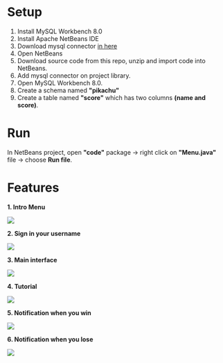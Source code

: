 # Setup
1. Install MySQL Workbench 8.0
2. Install Apache NetBeans IDE
3. Download mysql connector [in here](https://drive.google.com/drive/u/0/folders/1hUul3-TDkM4skzOHYtyO3BnEFUwAPcQn)
4. Open NetBeans
5. Download source code from this repo, unzip and import code into NetBeans.
6. Add mysql connector on project library.
7. Open MySQL Workbench 8.0.
8. Create a schema named **"pikachu"**
9. Create a table named **"score"** which has two columns **(name and score)**.
    
# Run
In NetBeans project, open **"code"** package -> right click on **"Menu.java"** file -> choose **Run file**.

# Features

**1. Intro Menu**

![](https://i.ibb.co/fdjTFLd/intro.png)

**2. Sign in your username**

![](https://i.ibb.co/crfYyf3/clickstart.png)

**3. Main interface**

![](https://i.ibb.co/rZ4DH7Y/main-interface.png)

**4. Tutorial**

![](https://i.ibb.co/K7c8yWQ/tutorial-game.png)

**5. Notification when you win**

![](https://i.ibb.co/6HWCD8b/lose.png)

**6. Notification when you lose**

![](https://i.ibb.co/xC3chs1/win.png)
